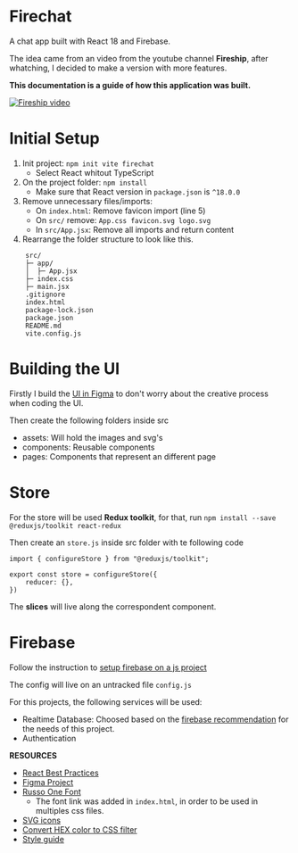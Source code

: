 # Firechat
A chat app built with React 18 and Firebase.

The idea came from an video from the youtube channel **Fireship**, after whatching, I decided to make a version with more features.

**This documentation is a guide of how this application was built.**

[![Fireship video](https://img.youtube.com/vi/zQyrwxMPm88/0.jpg)](https://www.youtube.com/watch?v=zQyrwxMPm88&t)

# Initial Setup
1. Init project: `npm init vite firechat`
    - Select React whitout TypeScript
2. On the project folder: `npm install`
    - Make sure that React version in `package.json` is `^18.0.0`
3. Remove unnecessary files/imports:
    - On `index.html`: Remove favicon import (line 5)
    - On `src/` remove: `App.css favicon.svg logo.svg`
    - In `src/App.jsx`: Remove all imports and return content
4. Rearrange the folder structure to look like this.
```
    src/
    ├─ app/
    │  ├─ App.jsx
    ├─ index.css
    ├─ main.jsx
    .gitignore
    index.html
    package-lock.json
    package.json
    README.md
    vite.config.js
```

# Building the UI
Firstly I build the [UI in Figma](https://www.figma.com/file/xWSEVZcheB2anMFPPOZ42B/Firechat?node-id=0%3A1) to don't worry about the creative process when coding the UI.

Then create the following folders inside src
- assets: Will hold the images and svg's
- components: Reusable components
- pages: Components that represent an different page

# Store
For the store will be used **Redux toolkit**, for that, run `npm install --save @reduxjs/toolkit react-redux`

Then create an `store.js` inside src folder with te following code

```
import { configureStore } from "@reduxjs/toolkit";

export const store = configureStore({
    reducer: {},
})
```

The **slices** will live along the correspondent component.

# Firebase
Follow the instruction to [setup firebase on a js project](https://firebase.google.com/docs/web/setup)

The config will live on an untracked file `config.js`

For this projects, the following services will be used:
- Realtime Database: Choosed based on the [firebase recommendation](https://firebase.google.com/docs/database/rtdb-vs-firestore?#which_database_does_firebase_recommend) for the needs of this project.
- Authentication


**RESOURCES**
- [React Best Practices](https://www.freecodecamp.org/news/best-practices-for-react/)
- [Figma Project](https://www.figma.com/file/xWSEVZcheB2anMFPPOZ42B/Firechat?node-id=0%3A1)
- [Russo One Font](https://fonts.google.com/specimen/Russo+One#standard-styles)
    - The font link was added in `index.html`, in order to be used in multiples css files.
- [SVG icons](https://www.svgrepo.com/)
- [Convert HEX color to CSS filter](https://codepen.io/sosuke/pen/Pjoqqp)
- [Style guide](https://material.io/design/color/dark-theme.html#properties)
